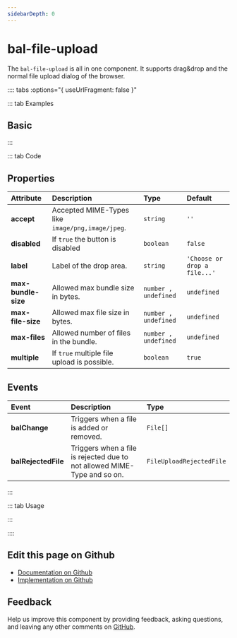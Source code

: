 ```yaml
---
sidebarDepth: 0
---
```


# bal-file-upload


<!-- START: human documentation top -->

The `bal-file-upload` is all in one component. It supports drag&drop and the normal file upload dialog of the browser.

<!-- END: human documentation top -->

:::: tabs :options="{ useUrlFragment: false }"

::: tab Examples

## Basic

<ClientOnly><docs-demo-bal-file-upload-48></docs-demo-bal-file-upload-48></ClientOnly>


:::

::: tab Code

## Properties


| Attribute           | Description                                      | Type                 | Default                      |
| :------------------ | :----------------------------------------------- | :------------------- | :--------------------------- |
| **accept**          | Accepted MIME-Types like `image/png,image/jpeg`. | `string`             | `''`                         |
| **disabled**        | If `true` the button is disabled                 | `boolean`            | `false`                      |
| **label**           | Label of the drop area.                          | `string`             | `'Choose or drop a file...'` |
| **max-bundle-size** | Allowed max bundle size in bytes.                | `number , undefined` | `undefined`                  |
| **max-file-size**   | Allowed max file size in bytes.                  | `number , undefined` | `undefined`                  |
| **max-files**       | Allowed number of files in the bundle.           | `number , undefined` | `undefined`                  |
| **multiple**        | If `true` multiple file upload is possible.      | `boolean`            | `true`                       |

## Events


| Event               | Description                                                              | Type                     |
| :------------------ | :----------------------------------------------------------------------- | :----------------------- |
| **balChange**       | Triggers when a file is added or removed.                                | `File[]`                 |
| **balRejectedFile** | Triggers when a file is rejected due to not allowed MIME-Type and so on. | `FileUploadRejectedFile` |


:::

::: tab Usage

<!-- START: human documentation usage -->

<!-- END: human documentation usage -->

:::


::::

## Edit this page on Github

* [Documentation on Github](https://github.com/baloise/design-system/blob/master/docs/src/components/components/bal-file-upload.md)
* [Implementation on Github](https://github.com/baloise/design-system/blob/master/packages/components/src/components/bal-file-upload)

## Feedback

Help us improve this component by providing feedback, asking questions, and leaving any other comments on [GitHub](https://github.com/baloise/design-system/issues/new).


<ClientOnly>
  <docs-component-script tag="balFileUpload"></docs-component-script>
</ClientOnly>
